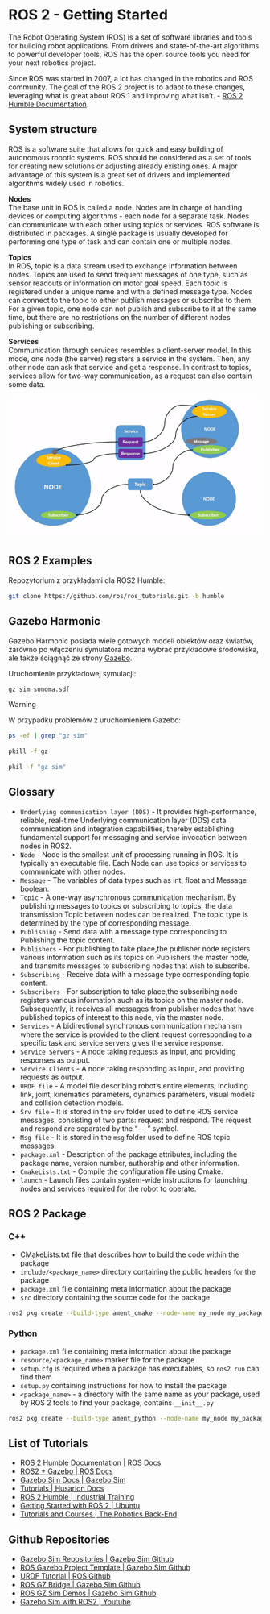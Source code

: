 # ROS 2 - Getting Started

The Robot Operating System (ROS) is a set of software libraries and tools for building robot applications. From drivers and state-of-the-art algorithms to powerful developer tools, ROS has the open source tools you need for your next robotics project.

Since ROS was started in 2007, a lot has changed in the robotics and ROS community. The goal of the ROS 2 project is to adapt to these changes, leveraging what is great about ROS 1 and improving what isn’t. - [ROS 2 Humble Documentation](https://docs.ros.org/en/humble/).

## System structure

ROS is a software suite that allows for quick and easy building of autonomous robotic systems. ROS should be considered as a set of tools for creating new solutions or adjusting already existing ones. A major advantage of this system is a great set of drivers and implemented algorithms widely used in robotics.

**Nodes**  
The base unit in ROS is called a node. Nodes are in charge of handling devices or computing algorithms - each node for a separate task. Nodes can communicate with each other using topics or services. ROS software is distributed in packages. A single package is usually developed for performing one type of task and can contain one or multiple nodes.

**Topics**  
In ROS, topic is a data stream used to exchange information between nodes. Topics are used to send frequent messages of one type, such as sensor readouts or information on motor goal speed. Each topic is registered under a unique name and with a defined message type. Nodes can connect to the topic to either publish messages or subscribe to them. For a given topic, one node can not publish and subscribe to it at the same time, but there are no restrictions on the number of different nodes publishing or subscribing.

**Services**  
Communication through services resembles a client-server model. In this mode, one node (the server) registers a service in the system. Then, any other node can ask that service and get a response. In contrast to topics, services allow for two-way communication, as a request can also contain some data.

![ROS 2 Nodes, Topic and Service](images/Nodes-TopicandService.gif)

## ROS 2 Examples

Repozytorium z przykładami dla ROS2 Humble:

```bash
git clone https://github.com/ros/ros_tutorials.git -b humble
```

## Gazebo Harmonic

Gazebo Harmonic posiada wiele gotowych modeli obiektów oraz światów, zarówno po włączeniu symulatora można wybrać przykładowe środowiska, ale także ściągnąć ze strony [Gazebo](https://app.gazebosim.org/dashboard).

Uruchomienie przykładowej symulacji:

```bash
gz sim sonoma.sdf
```

> [!WARNING]
> W przypadku problemów z uruchomieniem Gazebo:
> ```bash 
> ps -ef | grep "gz sim"
> ```
> ```bash 
> pkill -f gz
> ```
> ```bash 
> pkil -f "gz sim"
> ```

## Glossary

- `Underlying communication layer (DDS)` - It provides high-performance, reliable, real-time Underlying communication layer (DDS) data communication and integration capabilities, thereby establishing fundamental support for messaging and service invocation between nodes in ROS2.
- `Node` - Node is the smallest unit of processing running in ROS. It is typically an executable file. Each Node can use topics or services to communicate with other nodes.
- `Message` - The variables of data types such as int, float and Message boolean.
- `Topic` - A one-way asynchronous communication mechanism. By publishing messages to topics or subscribing to topics, the data transmission Topic between nodes can be realized. The topic type is determined by the type of corresponding message.
- `Publishing` - Send data with a message type corresponding to Publishing the topic content.
- `Publishers` - For publishing to take place,the publisher node registers various information such as its topics on Publishers the master node, and transmits messages to subscribing nodes that wish to subscribe.
- `Subscribing` - Receive data with a message type corresponding topic content.
- `Subscribers` - For subscription to take place,the subscribing node registers various information such as its topics on the master node. Subsequently, it receives all messages from publisher nodes that have published topics of interest to this node, via the master node.
- `Services` - A bidirectional synchronous communication mechanism where the service is provided to the client request corresponding to a specific task and service servers gives the service response.
- `Service Servers` - A node taking requests as input, and providing responses as output.
- `Service Clients` - A node taking responding as input, and providing requests as output.
- `URDF file` - A model file describing robot’s entire elements, including link, joint, kinematics parameters, dynamics parameters, visual models and collision detection models.
- `Srv file` - It is stored in the `srv` folder used to define ROS service messages, consisting of two parts: request and respond. The request and respond are separated by the “---” symbol.
- `Msg file` - It is stored in the `msg` folder used to define ROS topic messages.
- `package.xml` - Description of the package attributes, including the package name, version number, authorship and other information.
- `CmakeLists.txt` - Compile the configuration file using Cmake.
- `launch` - Launch files contain system-wide instructions for launching nodes and services required for the robot to operate.



## ROS 2 Package

### C++

- CMakeLists.txt file that describes how to build the code within the package
- `include/<package_name>` directory containing the public headers for the package
- `package.xml` file containing meta information about the package
- `src` directory containing the source code for the package

```bash
ros2 pkg create --build-type ament_cmake --node-name my_node my_package
```

### Python

- `package.xml` file containing meta information about the package
- `resource/<package_name>` marker file for the package
- `setup.cfg` is required when a package has executables, so `ros2 run` can find them
- `setup.py` containing instructions for how to install the package
- `<package_name>` - a directory with the same name as your package, used by ROS 2 tools to find your package, contains `__init__.py`

```bash
ros2 pkg create --build-type ament_python --node-name my_node my_package
```

## List of Tutorials

* [ROS 2 Humble Documentation | ROS Docs](https://docs.ros.org/en/humble/index.html)
* [ROS2 + Gazebo | ROS Docs](https://docs.ros.org/en/humble/Tutorials/Advanced/Simulators/Gazebo/Gazebo.html)
* [Gazebo Sim Docs | Gazebo Sim](https://gazebosim.org/docs/latest/getstarted/)
* [Tutorials | Husarion Docs](https://husarion.com/tutorials/)
* [ROS 2 Humble | Industrial Training](https://industrial-training-master.readthedocs.io/en/humble/)
* [Getting Started with ROS 2 | Ubuntu](https://ubuntu.com/tutorials/getting-started-with-ros-2#1-overview)
* [Tutorials and Courses | The Robotics Back-End](https://roboticsbackend.com/)


## Github Repositories
* [Gazebo Sim Repositories | Gazebo Sim Github](https://github.com/gazebosim)
* [ROS Gazebo Project Template | Gazebo Sim Github](https://github.com/gazebosim/ros_gz_project_template)
* [URDF Tutorial | ROS Github](https://github.com/ros/urdf_tutorial)
* [ROS GZ Bridge | Gazebo Sim Github](https://github.com/gazebosim/ros_gz)
* [ROS GZ Sim Demos | Gazebo Sim Github](https://github.com/gazebosim/ros_gz/tree/ros2/ros_gz_sim_demos)
* [Gazebo Sim with ROS2 | Youtube](https://www.youtube.com/watch?v=DsjJtC8QTQY&ab_channel=TheConstruct)



